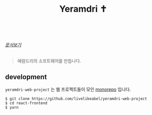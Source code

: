 <h1 align="center">
  <br/>
  <br/>
  <br/>
  Yeramdri ✝️
  <br/>
  <br/>
  <br/>

</h1>

###### [문서보기](docs/)

> 예람드리의 소프트웨어를 만듭니다.

## development

`yeramdri-web-project` 는 웹 프로젝트들이 모인 [monorepo](docs/monorepo.md) 입니다.

```
$ git clone https://github.com/livelikeabel/yeramdri-web-project
$ cd react-frontend
$ yarn
```

